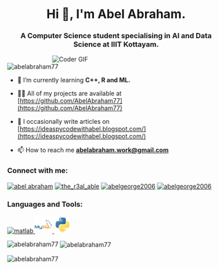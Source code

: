 <h1 align="center">Hi 👋, I'm Abel Abraham.</h1>
<h3 align="center">A Computer Science student specialising in AI and Data Science at IIIT Kottayam.</h3>

<img align="right" alt="Coder GIF" width=400 src="https://cdn.dribbble.com/users/730703/screenshots/6581243/avento.gif"/>

<p align="left"> <img src="https://komarev.com/ghpvc/?username=abelabraham77&label=Profile%20views&color=0e75b6&style=flat" alt="abelabraham77" /> </p>

- 🌱 I’m currently learning **C++, R and ML.**

- 👨‍💻 All of my projects are available at [https://github.com/AbelAbraham77](https://github.com/AbelAbraham77)

- 📝 I occasionally write articles on [https://ideaspycodewithabel.blogspot.com/](https://ideaspycodewithabel.blogspot.com/)

- 📫 How to reach me **abelabraham.work@gmail.com**

<h3 align="left">Connect with me:</h3>
<p align="left">
<a href="https://linkedin.com/in/abel abraham" target="blank"><img align="center" src="https://raw.githubusercontent.com/rahuldkjain/github-profile-readme-generator/master/src/images/icons/Social/linked-in-alt.svg" alt="abel abraham" height="30" width="40" /></a>
<a href="https://instagram.com/the_r3al_able" target="blank"><img align="center" src="https://raw.githubusercontent.com/rahuldkjain/github-profile-readme-generator/master/src/images/icons/Social/instagram.svg" alt="the_r3al_able" height="30" width="40" /></a>
<a href="https://www.hackerrank.com/abelgeorge2006" target="blank"><img align="center" src="https://raw.githubusercontent.com/rahuldkjain/github-profile-readme-generator/master/src/images/icons/Social/hackerrank.svg" alt="abelgeorge2006" height="30" width="40" /></a>
<a href="https://www.leetcode.com/abelgeorge2006" target="blank"><img align="center" src="https://raw.githubusercontent.com/rahuldkjain/github-profile-readme-generator/master/src/images/icons/Social/leet-code.svg" alt="abelgeorge2006" height="30" width="40" /></a>
</p>

<h3 align="left">Languages and Tools:</h3>
<p align="left"> <a href="https://www.mathworks.com/" target="_blank" rel="noreferrer"> <img src="https://upload.wikimedia.org/wikipedia/commons/2/21/Matlab_Logo.png" alt="matlab" width="40" height="40"/> </a> <a href="https://www.mysql.com/" target="_blank" rel="noreferrer"> <img src="https://raw.githubusercontent.com/devicons/devicon/master/icons/mysql/mysql-original-wordmark.svg" alt="mysql" width="40" height="40"/> </a> <a href="https://www.python.org" target="_blank" rel="noreferrer"> <img src="https://raw.githubusercontent.com/devicons/devicon/master/icons/python/python-original.svg" alt="python" width="40" height="40"/> </a> </p>

<p><img align="left" src="https://github-readme-stats.vercel.app/api/top-langs?username=abelabraham77&show_icons=true&locale=en&layout=compact" alt="abelabraham77" /></p>

<p>&nbsp;<img align="center" src="https://github-readme-stats.vercel.app/api?username=abelabraham77&show_icons=true&locale=en" alt="abelabraham77" /></p>

<p><img align="center" src="https://github-readme-streak-stats.herokuapp.com/?user=abelabraham77&" alt="abelabraham77" /></p>

